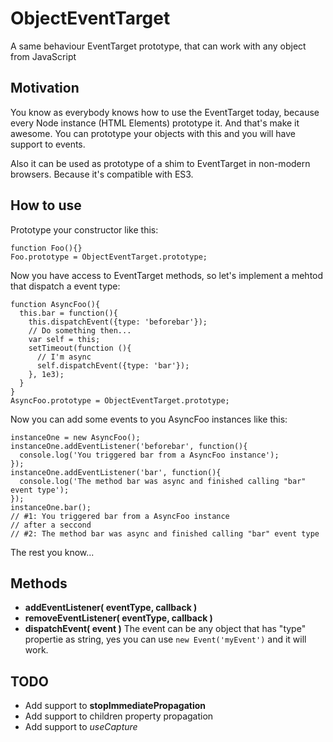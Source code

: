 ObjectEventTarget
=================

A same behaviour EventTarget prototype, that can work with any object from JavaScript

Motivation
----------

You know as everybody knows how to use the EventTarget today, because every Node instance (HTML Elements) prototype it. And that's make it awesome. You can prototype your objects with this and you will have support to events.

Also it can be used as prototype of a shim to EventTarget in non-modern browsers. Because it's compatible with ES3.

How to use
----------

Prototype your constructor like this:

```
function Foo(){}
Foo.prototype = ObjectEventTarget.prototype;
```

Now you have access to EventTarget methods, so let's implement a mehtod that dispatch a event type:

```
function AsyncFoo(){
  this.bar = function(){
    this.dispatchEvent({type: 'beforebar'});
    // Do something then...
    var self = this;
    setTimeout(function (){
      // I'm async
      self.dispatchEvent({type: 'bar'});
    }, 1e3);
  }
}
AsyncFoo.prototype = ObjectEventTarget.prototype;
```

Now you can add some events to you AsyncFoo instances like this:

```
instanceOne = new AsyncFoo();
instanceOne.addEventListener('beforebar', function(){
  console.log('You triggered bar from a AsyncFoo instance');
});
instanceOne.addEventListener('bar', function(){
  console.log('The method bar was async and finished calling "bar" event type');
});
instanceOne.bar();
// #1: You triggered bar from a AsyncFoo instance
// after a seccond
// #2: The method bar was async and finished calling "bar" event type
```

The rest you know...

Methods
-------

* **addEventListener( eventType, callback )**
* **removeEventListener( eventType, callback )**
* **dispatchEvent( event )** The event can be any object that has "type" propertie as string, yes you can use `new Event('myEvent')` and it will work.

TODO
----

* Add support to **stopImmediatePropagation**
* Add support to children property propagation
* Add support to *useCapture*
